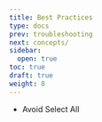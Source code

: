 ```yaml
---
title: Best Practices
type: docs
prev: troubleshooting
next: concepts/
sidebar:
  open: true
toc: true
draft: true
weight: 8
---
```


- Avoid Select All
